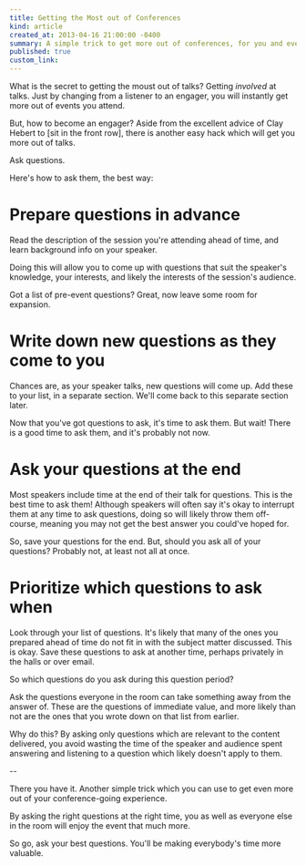 ```yaml
---
title: Getting the Most out of Conferences
kind: article
created_at: 2013-04-16 21:00:00 -0400
summary: A simple trick to get more out of conferences, for you and everyone at the talks you attend.
published: true
custom_link: 
---
```


What is the secret to getting the moust out of talks? Getting *involved* at talks. Just by changing from a listener to an engager, you will instantly get more out of events you attend.

But, how to become an engager? Aside from the excellent advice of Clay Hebert to [sit in the front row], there is another easy hack which will get you more out of talks.

Ask questions.

Here's how to ask them, the best way:

# Prepare questions in advance

Read the description of the session you're attending ahead of time, and learn background info on your speaker.

Doing this will allow you to come up with questions that suit the speaker's knowledge, your interests, and likely the interests of the session's audience.

Got a list of pre-event questions? Great, now leave some room for expansion.

# Write down new questions as they come to you

Chances are, as your speaker talks, new questions will come up. Add these to your list, in a separate section. We'll come back to this separate section later.

Now that you've got questions to ask, it's time to ask them. But wait! There is a good time to ask them, and it's probably not now.

# Ask your questions at the end

Most speakers include time at the end of their talk for questions. This is the best time to ask them! Although speakers will often say it's okay to interrupt them at any time to ask questions, doing so will likely throw them off-course, meaning you may not get the best answer you could've hoped for.

So, save your questions for the end. But, should you ask all of your questions? Probably not, at least not all at once.

# Prioritize which questions to ask when

Look through your list of questions. It's likely that many of the ones you prepared ahead of time do not fit in with the subject matter discussed. This is okay. Save these questions to ask at another time, perhaps privately in the halls or over email.

So which questions do you ask during this question period?

Ask the questions everyone in the room can take something away from the answer of. These are the questions of immediate value, and more likely than not are the ones that you wrote down on that list from earlier.

Why do this? By asking only questions which are relevant to the content delivered, you avoid wasting the time of the speaker and audience spent answering and listening to a question which likely doesn't apply to them.

--

There you have it. Another simple trick which you can use to get even more out of your conference-going experience.

By asking the right questions at the right time, you as well as everyone else in the room will enjoy the event that much more.

So go, ask your best questions. You'll be making everybody's time more valuable.
